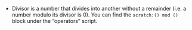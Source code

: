 -   Divisor is a number that divides into another without a remainder (i.e. a number modulo its divisor is 0).
    You can find the `scratch:() mod ()` block under the “operators” script.
